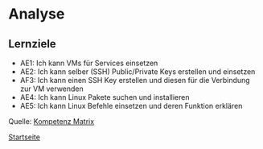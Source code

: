 # Analyse

## Lernziele
* AE1: Ich kann VMs für Services einsetzen
* AE2: Ich kann selber (SSH) Public/Private Keys erstellen und einsetzen
* AF3: Ich kann einen SSH Key erstellen und diesen für die Verbindung zur VM verwenden
* AE4: Ich kann Linux Pakete suchen und installieren
* AE5: Ich kann Linux Befehle einsetzen und deren Funktion erklären

Quelle: [Kompetenz Matrix](https://gitlab.com/ch-tbz-hf/Stud/cnt/-/tree/main/1_Kompetenzmatrix#matrix)

[Startseite](https://github.com/ask-yo-girl-about-me/Project-Future)